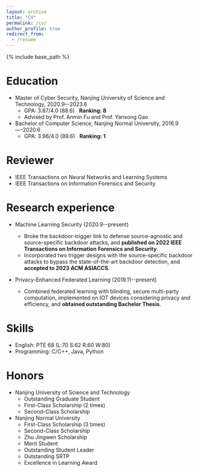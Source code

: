 ```yaml
---
layout: archive
title: "CV"
permalink: /cv/
author_profile: true
redirect_from:
  - /resume
---
```


{% include base_path %}

Education
======
* Master of Cyber Security, Nanjing University of Science and Technology, 2020.9–-2023.6
  * GPA: 3.87/4.0 (88.6) &nbsp; **Ranking: 8**
  * Advised by Prof. Anmin Fu and Prof. Yansong Gao
* Bachelor of Computer Science, Nanjing Normal University, 2016.9—-2020.6
  * GPA: 3.96/4.0 (89.6) &nbsp; **Ranking: 1**

Reviewer
======
* IEEE Transactions on Neural Networks and Learning Systems
* IEEE Transactions on Information Forensics and Security

Research experience
======
* Machine Learning Security (2020.9--present)
  * Broke the backdoor-trigger link to defense source-agnostic and source-specific backdoor attacks, and **published on 2022 IEEE Transactions on Information Forensics and Security**.
  * Incorporated two trigger designs with the source-specific backdoor attacks to bypass the state-of-the-art backdoor detection, and **accepted to 2023 ACM ASIACCS**.

* Privacy-Enhanced Federated Learning (2019.11--present)
  * Combined federated learning with blinding, secure multi-party computation, implemented on IOT devices considering privacy and efficiency, and **obtained outstanding Bachelor Thesis**.
  
Skills
======
* English: PTE 68 (L:70 S:62 R:60 W:80)
* Programming: C/C++, Java, Python

Honors
======
* Nanjing University of Science and Technology
  * Outstanding Graduate Student
  * First-Class Scholarship (2 times)
  * Second-Class Scholarship
* Nanjing Normal University
  * First-Class Scholarship (3 times)
  * Second-Class Scholarship
  * Zhu Jingwen Scholarship
  * Merit Student
  * Outstanding Student Leader
  * Outstanding SRTP
  * Excellence in Learning Award
